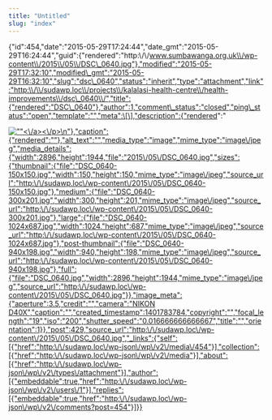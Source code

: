 ```yaml
---
title: "Untitled"
slug: "index"
---
```


{"id":454,"date":"2015-05-29T17:24:44","date\_gmt":"2015-05-29T16:24:44","guid":{"rendered":"http:\\/\\/www.sumbawanga.org.uk\\/wp-content\\/2015\\/05\\/DSC\_0640.jpg"},"modified":"2015-05-29T17:32:10","modified\_gmt":"2015-05-29T16:32:10","slug":"dsc\_0640","status":"inherit","type":"attachment","link":"http:\\/\\/sudawp.loc\\/projects\\/kalalasi-health-centre\\/health-improvements\\/dsc\_0640\\/","title":{"rendered":"DSC\_0640"},"author":1,"comment\_status":"closed","ping\_status":"open","template":"","meta":\[\],"description":{"rendered":"

[![\"\"](\"http:\/\/sudawp.loc\/wp-content\/2015\/05\/DSC_0640-300x201.jpg\")<\\/a><\\/p>\\n"},"caption":{"rendered":""},"alt\_text":"","media\_type":"image","mime\_type":"image\\/jpeg","media\_details":{"width":2896,"height":1944,"file":"2015\\/05\\/DSC\_0640.jpg","sizes":{"thumbnail":{"file":"DSC\_0640-150x150.jpg","width":150,"height":150,"mime\_type":"image\\/jpeg","source\_url":"http:\\/\\/sudawp.loc\\/wp-content\\/2015\\/05\\/DSC\_0640-150x150.jpg"},"medium":{"file":"DSC\_0640-300x201.jpg","width":300,"height":201,"mime\_type":"image\\/jpeg","source\_url":"http:\\/\\/sudawp.loc\\/wp-content\\/2015\\/05\\/DSC\_0640-300x201.jpg"},"large":{"file":"DSC\_0640-1024x687.jpg","width":1024,"height":687,"mime\_type":"image\\/jpeg","source\_url":"http:\\/\\/sudawp.loc\\/wp-content\\/2015\\/05\\/DSC\_0640-1024x687.jpg"},"post-thumbnail":{"file":"DSC\_0640-940x198.jpg","width":940,"height":198,"mime\_type":"image\\/jpeg","source\_url":"http:\\/\\/sudawp.loc\\/wp-content\\/2015\\/05\\/DSC\_0640-940x198.jpg"},"full":{"file":"DSC\_0640.jpg","width":2896,"height":1944,"mime\_type":"image\\/jpeg","source\_url":"http:\\/\\/sudawp.loc\\/wp-content\\/2015\\/05\\/DSC\_0640.jpg"}},"image\_meta":{"aperture":3.5,"credit":"","camera":"NIKON D40X","caption":"","created\_timestamp":1401783784,"copyright":"","focal\_length":"19","iso":"200","shutter\_speed":"0.016666666666667","title":"","orientation":1}},"post":429,"source\_url":"http:\\/\\/sudawp.loc\\/wp-content\\/2015\\/05\\/DSC\_0640.jpg","\_links":{"self":\[{"href":"http:\\/\\/sudawp.loc\\/wp-json\\/wp\\/v2\\/media\\/454"}\],"collection":\[{"href":"http:\\/\\/sudawp.loc\\/wp-json\\/wp\\/v2\\/media"}\],"about":\[{"href":"http:\\/\\/sudawp.loc\\/wp-json\\/wp\\/v2\\/types\\/attachment"}\],"author":\[{"embeddable":true,"href":"http:\\/\\/sudawp.loc\\/wp-json\\/wp\\/v2\\/users\\/1"}\],"replies":\[{"embeddable":true,"href":"http:\\/\\/sudawp.loc\\/wp-json\\/wp\\/v2\\/comments?post=454"}\]}}](http:\/\/sudawp.loc\/wp-content\/2015\/05\/DSC_0640.jpg)